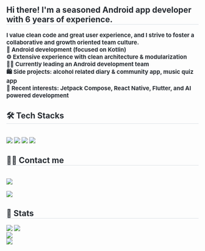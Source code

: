 <div style="text-align: left;"> 
    <h2 style="border-bottom: 1px solid #d8dee4; color: #282d33;"> Hi there! I'm a seasoned Android app developer with 6 years of experience. </h2>  
    <div style="font-weight: 700; font-size: 15px; text-align: left; color: #282d33;"> I value clean code and great user experience, and I strive to foster a collaborative and growth oriented team culture.</li></li><br/>📱 Android development (focused on Kotlin)<br/></li>⚙️ Extensive experience with clean architecture & modularization<br/></li>🧑‍💻 Currently leading an Android development team<br/></li>🛍️ Side projects: alcohol related diary & community app, music quiz app<br/></li>🌱 Recent interests: Jetpack Compose, React Native, Flutter, and AI powered development </div> 
    </div>
    <div style="text-align: left;">
    <h2 style="border-bottom: 1px solid #d8dee4; color: #282d33;"> 🛠️ Tech Stacks </h2> <br> 
    <div style="margin: ; text-align: left;" "text-align: left;"> <img src="https://img.shields.io/badge/Android-3DDC84?style=for-the-badge&logo=Android&logoColor=white">
          <img src="https://img.shields.io/badge/Flutter-02569B?style=for-the-badge&logo=Flutter&logoColor=white">
          <img src="https://img.shields.io/badge/Java-007396?style=for-the-badge&logo=Java&logoColor=white">
          <img src="https://img.shields.io/badge/ReactNative-61DAFB?style=for-the-badge&logo=React&logoColor=white">
          </div>
    </div>
    <div style="text-align: left;">
    <h2 style="border-bottom: 1px solid #d8dee4; color: #282d33;"> 🧑‍💻 Contact me </h2> <br> 
    <div style="text-align: left;"> <a href=mailto:manjee.official@gmail.com> <img src="https://img.shields.io/badge/Gmail-EA4335?style=for-the-badge&logo=Gmail&logoColor=white&link=mailto:manjee.official@gmail.com"> </a>
          </div>  <br> 
    <div style="text-align: left;"> <a href="https://hits.seeyoufarm.com"> <img src="https://hits.seeyoufarm.com/api/count/incr/badge.svg?url=https%3A%2F%2Fgithub.com%2Fmanjees%2F&count_bg=%23000000&title_bg=%23000000&icon=github.svg&icon_color=%23FFFFFF&title=GitHub&edge_flat=false"/></a>
       </div> 
    </div>
    <div style="text-align: left;"> 
    <h2 style="border-bottom: 1px solid #d8dee4; color: #282d33;"> 🏅 Stats </h2> <div style="text-align: left;"> <img src="https://github-readme-stats.vercel.app/api?username=manjees&bg_color=180,00000000,&title_color=000000&text_color=000000"
         /> <img src="https://github-readme-stats.vercel.app/api/top-langs/?username=manjees&layout=compact&bg_color=180,00000000,&title_color=000000&text_color=000000"
           /> </div> 
        <div><img src="http://mazandi.herokuapp.com/api?handle={handle}&theme=dark"/></div>
        <div><img src="https://leetcard.jacoblin.cool/manjees" /></div>
    </div>

    
